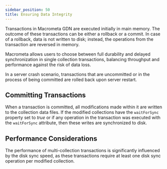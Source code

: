 ```yaml
---
sidebar_position: 50
title: Ensuring Data Integrity
---
```


Transactions in Macrometa GDN are executed initially in main memory. The outcome of these transactions can be either a rollback or a commit. In case of a rollback, data is not written to disk; instead, the operations from the transaction are reversed in memory.

Macrometa allows users to choose between full durability and delayed synchronization in single collection transactions, balancing throughput and performance against the risk of data loss.

In a server crash scenario, transactions that are uncommitted or in the process of being committed are rolled back upon server restart.

## Committing Transactions

When a transaction is committed, all modifications made within it are written to the collection data files. If the modified collections have the `waitForSync` property set to _true_ or if any operation in the transaction was executed with the `waitForSync` attribute, then these writes are synchronized to disk.

## Performance Considerations

The performance of multi-collection transactions is significantly influenced by the disk sync speed, as these transactions require at least one disk sync operation per modified collection.
